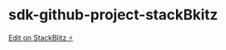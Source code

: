 # sdk-github-project-stackBkitz

[Edit on StackBlitz ⚡️](https://stackblitz.com/edit/sdk-github-project-hfxbcj)
